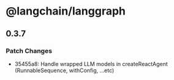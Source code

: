 # @langchain/langgraph

## 0.3.7

### Patch Changes

- 35455a8: Handle wrapped LLM models in createReactAgent (RunnableSequence, withConfig, ...etc)

